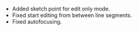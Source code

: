 - Added sketch point for edit only mode.
- Fixed start editing from between line segments.
- Fixed autofocusing.
